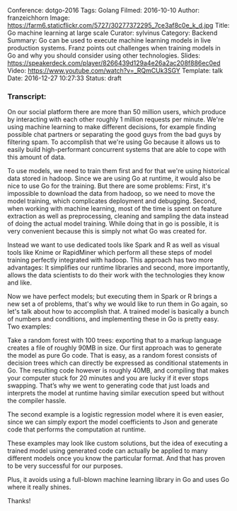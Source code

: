 Conference: dotgo-2016
Tags: Golang
Filmed: 2016-10-10
Author: franzeichhorn
Image: https://farm6.staticflickr.com/5727/30277372295_7ce3af8c0e_k_d.jpg
Title: Go machine learning at large scale
Curator: sylvinus
Category: Backend
Summary: Go can be used to execute machine learning models in live production systems. Franz points out challenges when training models in Go and why you should consider using other technologies.
Slides: https://speakerdeck.com/player/8266439d129a4e26a2ac208f886ec0ed
Video: https://www.youtube.com/watch?v=_RQmCUk3SGY
Template: talk
Date: 2016-12-27 10:27:33
Status: draft

### Transcript:

On our social platform there are more than 50 million users, which produce by interacting with each other roughly 1 million requests per minute. We're using machine learning to make different decisions, for example finding possible chat partners or separating the good guys from the bad guys by filtering spam. To accomplish that we're using Go because it allows us to easily build high-performant concurrent systems that are able to cope with this amount of data.

To use models, we need to train them first and for that we're using historical data stored in hadoop. Since we are using Go at runtime, it would also be nice to use Go for the training. But there are some problems: First, it's impossible to download the data from hadoop, so we need to move the model training, which complicates deployment and debugging. Second, when working with machine learning, most of the time is spent on feature extraction as well as preprocessing, cleaning and sampling the data instead of doing the actual model training. While doing that in go is possible, it is very convenient because this is simply not what Go was created for.

Instead we want to use dedicated tools like Spark and R as well as visual tools like Knime or RapidMiner which perform all these steps of model training perfectly integrated with hadoop. This approach has two more advantages: It simplifies our runtime libraries and second, more importantly, allows the data scientists to do their work with the technologies they know and like.

Now we have perfect models; but executing them in Spark or R brings a new set a of problems, that's why we would like to run them in Go again, so let's talk about how to accomplish that.
A trained model is basically a bunch of numbers and conditions, and implementing these in Go is pretty easy. Two examples:

Take a random forest with 100 trees: exporting that to a markup language creates a file of roughly 90MB in size. Our first approach was to generate the model as pure Go code. That is easy, as a random forest consists of decision trees which can directly be expressed as conditional statements in Go. The resulting code however is roughly 40MB, and compiling that makes your computer stuck for 20 minutes and you are lucky if it ever stops swapping.
That’s why we went to generating code that just loads and interprets the model at runtime having similar execution speed but without the compiler hassle.

The second example is a logistic regression model where it is even easier, since we can simply export the model coefficients to Json and generate code that performs the computation at runtime.

These examples may look like custom solutions, but the idea of executing a trained model using generated code can actually be applied to many different models once you know the particular format. And that has proven to be very successful for our purposes.

Plus, it avoids using a full-blown machine learning library in Go and uses Go where it really shines.

Thanks!